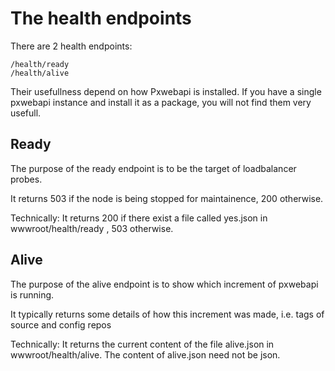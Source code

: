 # The health endpoints
There are 2 health endpoints:
```
/health/ready
/health/alive
```

Their usefullness depend on how Pxwebapi is installed. 
If you have a single pxwebapi instance and install it as a package,
 you will not find them very usefull. 

## Ready
The purpose of the ready endpoint is to be the target of loadbalancer probes.

It returns 503 if the node is being stopped for maintainence, 200 otherwise.

Technically: It returns 200 if there exist a file called yes.json 
             in wwwroot/health/ready  , 503 otherwise.

## Alive
The purpose of the alive endpoint is to show which increment of pxwebapi
 is running.

It typically returns some details of how this increment was made, i.e. tags of source and config repos
 
Technically: It returns the current content of the file alive.json 
             in wwwroot/health/alive. The content of alive.json need not be json.


			 
			 
